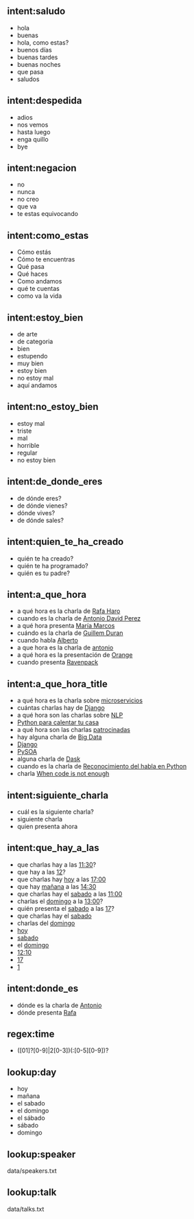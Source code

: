 ## intent:saludo
- hola
- buenas
- hola, como estas?
- buenos días
- buenas tardes
- buenas noches
- que pasa
- saludos

## intent:despedida
- adios
- nos vemos
- hasta luego
- enga quillo
- bye

## intent:negacion
- no
- nunca
- no creo
- que va
- te estas equivocando

## intent:como_estas
- Cómo estás
- Cómo te encuentras
- Qué pasa
- Qué haces
- Como andamos
- qué te cuentas
- como va la vida

## intent:estoy_bien
- de arte
- de categoria
- bien
- estupendo
- muy bien
- estoy bien
- no estoy mal
- aquí andamos

## intent:no_estoy_bien
- estoy mal
- triste
- mal
- horrible
- regular
- no estoy bien

## intent:de_donde_eres
- de dónde eres?
- de dónde vienes?
- dónde vives?
- de dónde sales?

## intent:quien_te_ha_creado
- quién te ha creado?
- quién te ha programado?
- quién es tu padre?

## intent:a_que_hora
- a qué hora es la charla de [Rafa Haro](speaker)
- cuando es la charla de [Antonio David Perez](speaker)
- a qué hora presenta [María Marcos](speaker)
- cuándo es la charla de [Guillem Duran](speaker)
- cuando habla [Alberto](speaker)
- a que hora es la charla de [antonio](speaker)
- a qué hora es la presentación de [Orange](speaker)
- cuando presenta [Ravenpack](speaker)

## intent:a_que_hora_title
- a qué hora es la charla sobre [microservicios](talk)
- cuántas charlas hay de [Django](talk)
- a qué hora son las charlas sobre [NLP](talk)
- [Python para calentar tu casa](talk)
- a qué hora son las charlas [patrocinadas](talk)
- hay alguna charla de [Big Data](talk)
- [Django](talk)
- [PySOA](talk)
- alguna charla de [Dask](talk)
- cuando es la charla de [Reconocimiento del habla en Python](talk)
- charla [When code is not enough](talk)

## intent:siguiente_charla
- cuál es la siguiente charla?
- siguiente charla
- quien presenta ahora

## intent:que_hay_a_las
- que charlas hay a las [11:30](time)?
- que hay a las [12](time)?
- que charlas hay [hoy](day) a las [17:00](time)
- que hay [mañana](day) a las [14:30](time)
- que charlas hay el [sabado](day) a las [11:00](time)
- charlas el [domingo](day) a la [13:00](time)?
- quién presenta el [sabado](day) a las [17](time)?
- que charlas hay el [sabado](day)
- charlas del [domingo](day)
- [hoy](day)
- [sabado](day)
- el [domingo](day)
- [12:10](time)
- [17](time)
- [1](time)

## intent:donde_es
- dónde es la charla de [Antonio](speaker)
- dónde presenta [Rafa](speaker)

## regex:time
- ([01]?[0-9]|2[0-3])(:[0-5][0-9])?

## lookup:day
- hoy
- mañana
- el sabado
- el domingo
- el sábado
- sábado
- domingo

## lookup:speaker
data/speakers.txt

## lookup:talk
data/talks.txt
